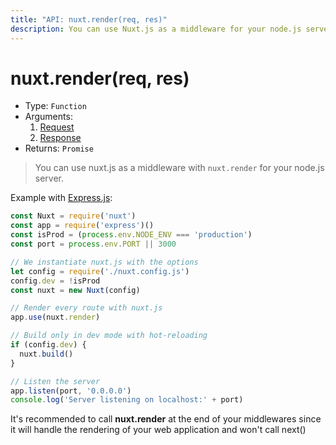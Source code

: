 ```yaml
---
title: "API: nuxt.render(req, res)"
description: You can use Nuxt.js as a middleware for your node.js server.
---
```


# nuxt.render(req, res)

- Type: `Function`
- Arguments:
  1. [Request](https://nodejs.org/api/http.html#http_class_http_incomingmessage)
  2. [Response](https://nodejs.org/api/http.html#http_class_http_serverresponse)
- Returns: `Promise`

> You can use nuxt.js as a middleware with `nuxt.render` for your node.js server.

Example with [Express.js](https://github.com/expressjs/express):
```js
const Nuxt = require('nuxt')
const app = require('express')()
const isProd = (process.env.NODE_ENV === 'production')
const port = process.env.PORT || 3000

// We instantiate nuxt.js with the options
let config = require('./nuxt.config.js')
config.dev = !isProd
const nuxt = new Nuxt(config)

// Render every route with nuxt.js
app.use(nuxt.render)

// Build only in dev mode with hot-reloading
if (config.dev) {
  nuxt.build()
}

// Listen the server
app.listen(port, '0.0.0.0')
console.log('Server listening on localhost:' + port)
```

<div class="Alert">

It's recommended to call **nuxt.render** at the end of your middlewares since it will handle the rendering of your web application and won't call next()

</div>
